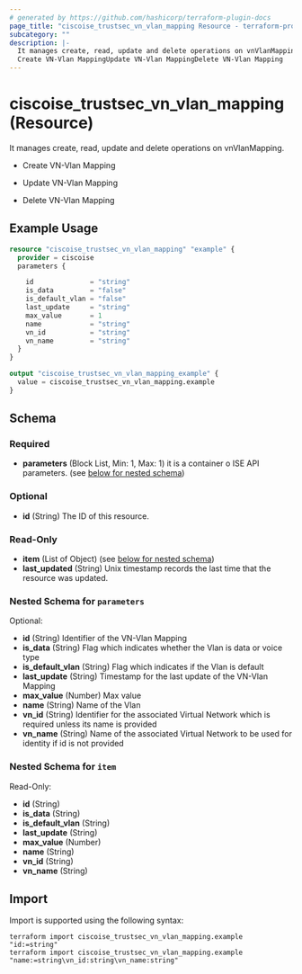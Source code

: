 ```yaml
---
# generated by https://github.com/hashicorp/terraform-plugin-docs
page_title: "ciscoise_trustsec_vn_vlan_mapping Resource - terraform-provider-ciscoise"
subcategory: ""
description: |-
  It manages create, read, update and delete operations on vnVlanMapping.
  Create VN-Vlan MappingUpdate VN-Vlan MappingDelete VN-Vlan Mapping
---
```


# ciscoise_trustsec_vn_vlan_mapping (Resource)

It manages create, read, update and delete operations on vnVlanMapping.

- Create VN-Vlan Mapping

- Update VN-Vlan Mapping

- Delete VN-Vlan Mapping

## Example Usage

```terraform
resource "ciscoise_trustsec_vn_vlan_mapping" "example" {
  provider = ciscoise
  parameters {

    id              = "string"
    is_data         = "false"
    is_default_vlan = "false"
    last_update     = "string"
    max_value       = 1
    name            = "string"
    vn_id           = "string"
    vn_name         = "string"
  }
}

output "ciscoise_trustsec_vn_vlan_mapping_example" {
  value = ciscoise_trustsec_vn_vlan_mapping.example
}
```

<!-- schema generated by tfplugindocs -->
## Schema

### Required

- **parameters** (Block List, Min: 1, Max: 1) it is a container o ISE API parameters. (see [below for nested schema](#nestedblock--parameters))

### Optional

- **id** (String) The ID of this resource.

### Read-Only

- **item** (List of Object) (see [below for nested schema](#nestedatt--item))
- **last_updated** (String) Unix timestamp records the last time that the resource was updated.

<a id="nestedblock--parameters"></a>
### Nested Schema for `parameters`

Optional:

- **id** (String) Identifier of the VN-Vlan Mapping
- **is_data** (String) Flag which indicates whether the Vlan is data or voice type
- **is_default_vlan** (String) Flag which indicates if the Vlan is default
- **last_update** (String) Timestamp for the last update of the VN-Vlan Mapping
- **max_value** (Number) Max value
- **name** (String) Name of the Vlan
- **vn_id** (String) Identifier for the associated Virtual Network which is required unless its name is provided
- **vn_name** (String) Name of the associated Virtual Network to be used for identity if id is not provided


<a id="nestedatt--item"></a>
### Nested Schema for `item`

Read-Only:

- **id** (String)
- **is_data** (String)
- **is_default_vlan** (String)
- **last_update** (String)
- **max_value** (Number)
- **name** (String)
- **vn_id** (String)
- **vn_name** (String)

## Import

Import is supported using the following syntax:

```shell
terraform import ciscoise_trustsec_vn_vlan_mapping.example "id:=string"
terraform import ciscoise_trustsec_vn_vlan_mapping.example "name:=string\vn_id:string\vn_name:string"
```
